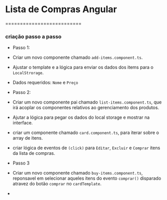 # Lista de Compras Angular
==========================

### criação passo a passo
- Passo 1:
- Criar um novo componente chamado `add-items.component.ts`. 
- Ajustar o template e a lógica para enviar os dados dos items para o `LocalStrorage`.
- Dados requeridos: `Nome` e `Preço`

- Passo 2:
- Criar um novo componente pai chamado `list-items.component.ts`, que irá acoplar os componentes relativos ao gerenciamento dos produtos.
- Ajutar a lógica para pegar os dados do local storage e mostrar na interface.
- criar um componente chamado `card.component.ts`, para iterar sobre o array de itens.
- criar lógica de eventos de `(click)` para  `Editar`, `Excluir` e `Comprar` itens da lista de compras.

- Passo 3
- Criar um novo componente chamado `buy-items.component.ts`, reponsavel em selecionar aqueles itens do evento `comprar()` disparado atravez do botão `comprar` no `cardTemplate`.
-

